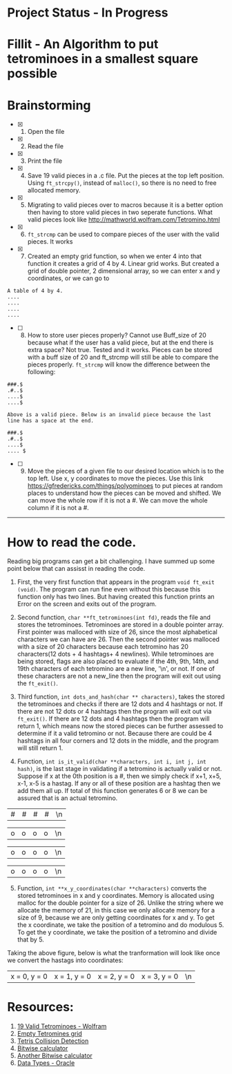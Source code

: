 # Project Status - In Progress
# Fillit - An Algorithm to put tetrominoes in a smallest square possible

# Brainstorming
- [X] 1. Open the file
- [X] 2. Read the file
- [X] 3. Print the file
- [X] 4. Save 19 valid pieces in a .c file. Put the pieces at the top left position. Using `ft_strcpy()`, instead of `malloc()`, so there is no need to free allocated memory.
- [X] 5. Migrating to valid pieces over to macros because it is a better option then having to store valid pieces in two seperate functions. What valid pieces look like http://mathworld.wolfram.com/Tetromino.html
- [X] 6. `ft_strcmp` can be used to compare pieces of the user with the valid pieces. It works
- [X] 7. Created an empty grid function, so when we enter 4 into that function it creates a grid of 4 by 4. Linear grid works. But created a grid of double pointer, 2 dimensional array, so we can enter x and y coordinates, or we can go to 
```
A table of 4 by 4. 
....
....
....
....
````
- [ ] 8. How to store user pieces properly? Cannot use Buff_size of 20 because what if the user has a valid piece, but at the end there is extra space? Not true. Tested and it works. Pieces can be stored with a buff size of 20 and ft_strcmp will still be able to compare the pieces properly. `ft_strcmp` will know the difference between the following:

```
###.$
.#..$
....$
....$

Above is a valid piece. Below is an invalid piece because the last line has a space at the end.

###.$
.#..$
....$
.... $
```

- [ ] 9. Move the pieces of a given file to our desired location which is to the top left. Use x, y coordinates to move the pieces. Use this link https://gfredericks.com/things/polyominoes to put pieces at random places to understand how the pieces can be moved and shifted. We can move the whole row if it is not a #. We can move the whole column if it is not a #.

---
# How to read the code.
Reading big programs can get a bit challenging. I have summed up some point below that can assisst in reading the code.

1. First, the very first function that appears in the program `` void ft_exit (void) ``. The program can run fine even without this because this function only has two lines. But having created this function prints an Error on the screen and exits out of the program.

2. Second function, ``char **ft_tetrominoes(int fd)``, reads the file and stores the tetrominoes. Tetrominoes are stored in a double pointer array. First pointer was malloced with size of 26, since the most alphabetical characters we can have are 26. Then the second pointer was malloced with a size of 20 characters because each tetromino has 20 characters(12 dots + 4 hashtags+ 4 newlines). While tetrominoes are being stored, flags are also placed to evaluate if the 4th, 9th, 14th, and 19th characters of each tetromino are a new line, '\n', or not. If one of these characters are not a new_line then the program will exit out using the ``ft_exit()``.

3. Third function, ``int dots_and_hash(char ** characters)``, takes the stored the tetrominoes and checks if there are 12 dots and 4 hashtags or not. If there are not 12 dots or 4 hashtags then the program will exit out via ``ft_exit()``. If there are 12 dots and 4 hashtags then the program will return 1, which means now the stored pieces can be further assessed to determine if it a valid tetromino or not. Because there are could be 4 hashtags in all four corners and 12 dots in the middle, and the program will still return 1.

4. Function, `int is_it_valid(char **characters, int i, int j, int hash)`, is the last stage in validating if a tetromino is actually valid or not. Suppose if x at the 0th position is a #, then we simply check if x+1, x+5, x-1, x-5 is a hastag. If any or all of these position are a hashtag then we add them all up. If total of this function generates 6 or 8 we can be assured that is an actual tetromino.

<table>
  <tr>
    <td>#</td>
    <td>#</td>
    <td>#</td>
    <td>#</td>
    <td>\n</td>
  </tr>
</table>
<table>
  <tr>
    <td>o</td>
    <td>o</td>
    <td>o</td>
    <td>o</td>
    <td>\n</td>
  </tr>
</table>
<table>
  <tr>
    <td>o</td>
    <td>o</td>
    <td>o</td>
    <td>o</td>
    <td>\n</td>
  </tr>
</table>
<table>
  <tr>
    <td>o</td>
    <td>o</td>
    <td>o</td>
    <td>o</td>
    <td>\n</td>
  </tr>
</table>

5. Function, `int **x_y_coordinates(char **characters)` converts the stored tetrominoes in x and y coordinates. Memory is allocated using malloc for the double pointer for a size of 26. Unlike the string where we allocate the memory of 21, in this case we only allocate memory for a size of 9, because we are only getting coordinates for x and y. To get the x coordinate, we take the position of a tetromino and do modulous 5. To get the y coordinate, we take the position of a tetromino and divide that by 5.

Taking the above figure, below is what the tranformation will look like once we convert the hastags into coordinates:

<table>
  <tr>
    <td>x = 0, y = 0</td>
    <td>x = 1, y = 0</td>
    <td>x = 2, y = 0</td>
    <td>x = 3, y = 0</td>
    <td>\n</td>
  </tr>
</table>

# Resources:
1. [19 Valid Tetrominoes - Wolfram](http://mathworld.wolfram.com/Tetromino.html)
2. [Empty Tetromines grid](https://gfredericks.com/things/polyominoes)
3. [Tetris Collision Detection](https://gamedevelopment.tutsplus.com/tutorials/implementing-tetris-collision-detection--gamedev-852)
4. [Bitwise calculator](https://www.binaryconvert.com/convert_unsigned_short.html)
5. [Another Bitwise calculator](http://bitwisecmd.com/)
6. [Data Types - Oracle](https://docs.oracle.com/javase/tutorial/java/nutsandbolts/datatypes.html)


